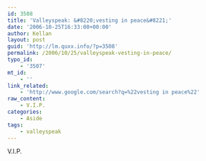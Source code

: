 ```yaml
---
id: 3508
title: 'Valleyspeak: &#8220;vesting in peace&#8221;'
date: '2006-10-25T16:33:00+00:00'
author: Kellan
layout: post
guid: 'http://lm.quxx.info/?p=3508'
permalink: /2006/10/25/valleyspeak-vesting-in-peace/
typo_id:
    - '3507'
mt_id:
    - ''
link_related:
    - 'http://www.google.com/search?q=%22vesting in peace%22'
raw_content:
    - V.I.P.
categories:
    - Aside
tags:
    - valleyspeak
---
```


V.I.P.